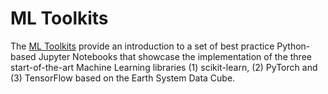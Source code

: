 # ML Toolkits

The [ML Toolkits](index.md) provide an introduction to 
a set of best practice Python-based Jupyter Notebooks that showcase the 
implementation of the three start-of-the-art Machine Learning libraries (1) 
scikit-learn, (2) PyTorch and (3) TensorFlow based on the Earth System Data 
Cube. 


